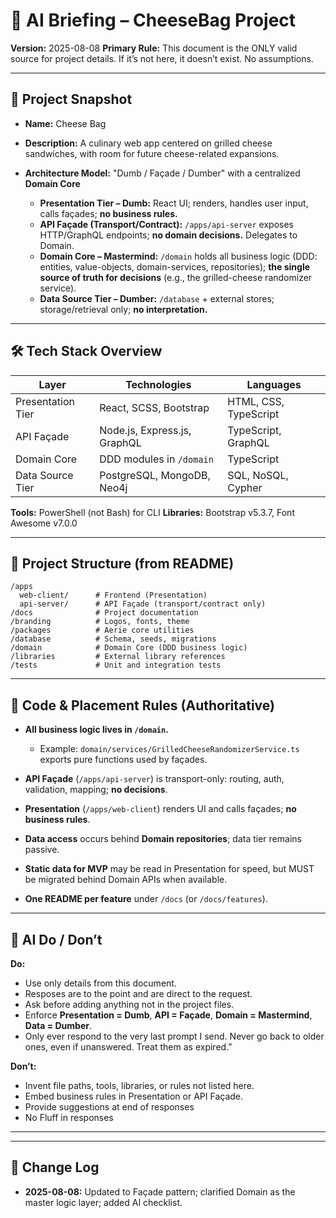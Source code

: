 # 🧠 AI Briefing – CheeseBag Project

**Version:** 2025-08-08
**Primary Rule:** This document is the ONLY valid source for project details. If it’s not here, it doesn’t exist. No assumptions.

---

## 💜 Project Snapshot

* **Name:** Cheese Bag
* **Description:** A culinary web app centered on grilled cheese sandwiches, with room for future cheese-related expansions.
* **Architecture Model:** "Dumb / Façade / Dumber" with a centralized **Domain Core**

  * **Presentation Tier – Dumb:** React UI; renders, handles user input, calls façades; **no business rules.**
  * **API Façade (Transport/Contract):** `/apps/api-server` exposes HTTP/GraphQL endpoints; **no domain decisions.** Delegates to Domain.
  * **Domain Core – Mastermind:** `/domain` holds all business logic (DDD: entities, value-objects, domain-services, repositories); **the single source of truth for decisions** (e.g., the grilled-cheese randomizer service).
  * **Data Source Tier – Dumber:** `/database` + external stores; storage/retrieval only; **no interpretation.**

---

## 🛠️ Tech Stack Overview

| Layer             | Technologies                 | Languages             |
| ----------------- | ---------------------------- | --------------------- |
| Presentation Tier | React, SCSS, Bootstrap       | HTML, CSS, TypeScript |
| API Façade        | Node.js, Express.js, GraphQL | TypeScript, GraphQL   |
| Domain Core       | DDD modules in `/domain`     | TypeScript            |
| Data Source Tier  | PostgreSQL, MongoDB, Neo4j   | SQL, NoSQL, Cypher    |

**Tools:** PowerShell (not Bash) for CLI
**Libraries:** Bootstrap v5.3.7, Font Awesome v7.0.0

---

## 📂 Project Structure (from README)
```
/apps
  web-client/      # Frontend (Presentation)
  api-server/      # API Façade (transport/contract only)
/docs              # Project documentation
/branding          # Logos, fonts, theme
/packages          # Aerie core utilities
/database          # Schema, seeds, migrations
/domain            # Domain Core (DDD business logic)
/libraries         # External library references
/tests             # Unit and integration tests
```
---

## 📏 Code & Placement Rules (Authoritative)

* **All business logic lives in `/domain`.**

  * Example: `domain/services/GrilledCheeseRandomizerService.ts` exports pure functions used by façades.
* **API Façade** (`/apps/api-server`) is transport-only: routing, auth, validation, mapping; **no decisions**.
* **Presentation** (`/apps/web-client`) renders UI and calls façades; **no business rules**.
* **Data access** occurs behind **Domain repositories**; data tier remains passive.
* **Static data for MVP** may be read in Presentation for speed, but MUST be migrated behind Domain APIs when available.
* **One README per feature** under `/docs` (or `/docs/features`).

---

## 🚫 AI Do / Don’t

**Do:**

* Use only details from this document.
* Resposes are to the point and are direct to the request.
* Ask before adding anything not in the project files.
* Enforce **Presentation = Dumb**, **API = Façade**, **Domain = Mastermind**, **Data = Dumber**.
* Only ever respond to the very last prompt I send. Never go back to older ones, even if unanswered. Treat them as expired.”

**Don’t:**

* Invent file paths, tools, libraries, or rules not listed here.
* Embed business rules in Presentation or API Façade.
* Provide suggestions at end of responses
* No Fluff in responses

---

---

## 🧾 Change Log

* **2025-08-08:** Updated to Façade pattern; clarified Domain as the master logic layer; added AI checklist.
